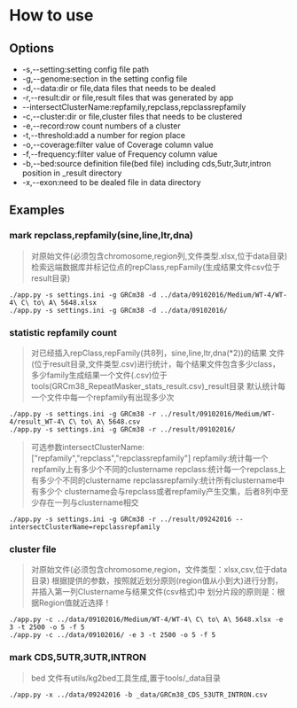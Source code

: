 # How to use

## Options

* -s,--setting:setting config file path
* -g,--genome:section in the setting config file
* -d,--data:dir or file,data files that needs to be dealed 
* -r,--result:dir or file,result files that was generated by app
* --intersectClusterName:repfamily,repclass,repclassrepfamily
* -c,--cluster:dir or file,cluster files that needs to be clustered
* -e,--record:row count numbers of a cluster
* -t,--threshold:add a number for region place
* -o,--coverage:filter value of Coverage column value
* -f,--frequency:filter value of Frequency column value
* -b,--bed:source definition file(bed file) including cds,5utr,3utr,intron position in _result directory
* -x,--exon:need to be dealed file in data directory

## Examples

### mark repclass,repfamily(sine,line,ltr,dna)

> 对原始文件(必须包含chromosome,region列,文件类型.xlsx,位于data目录)
> 检索远端数据库并标记位点的repClass,repFamily(生成结果文件csv位于
> result目录)
```shell
./app.py -s settings.ini -g GRCm38 -d ../data/09102016/Medium/WT-4/WT-4\ C\ to\ A\ 5648.xlsx
./app.py -s settings.ini -g GRCm38 -d ../data/09102016/
```

### statistic repfamily count

> 对已经插入repClass,repFamily(共8列，sine,line,ltr,dna(*2))的结果
> 文件(位于result目录,文件类型.csv)进行统计，每个结果文件包含多少class，
> 多少family生成结果一个文件(.csv)位于tools(GRCm38_RepeatMasker_stats_result.csv)_result目录
> 默认统计每一个文件中每一个repfamily有出现多少次

```shell
./app.py -s settings.ini -g GRCm38 -r ../result/09102016/Medium/WT-4/result_WT-4\ C\ to\ A\ 5648.csv
./app.py -s settings.ini -g GRCm38 -r ../result/09102016/
```

> 可选参数intersectClusterName:["repfamily","repclass","repclassrepfamily"]
> repfamily:统计每一个repfamily上有多少个不同的clustername
> repclass:统计每一个repclass上有多少个不同的clustername 
> repclassrepfamily:统计所有clustername中有多少个
> clustername会与repclass或者repfamily产生交集，后者8列中至少存在一列与clustername相交
 
```shell
./app.py -s settings.ini -g GRCm38 -r ../result/09242016 --intersectClusterName=repclassrepfamily
```

### cluster file

> 对原始文件(必须包含chromosome,region，文件类型：xlsx,csv,位于data目录)
> 根据提供的参数，按照就近划分原则(region值从小到大)进行分割，
> 并插入第一列Clustername与结果文件(csv格式)中
> 划分片段的原则是：根据Region值就近选择！

```shell
./app.py -c ../data/09102016/Medium/WT-4/WT-4\ C\ to\ A\ 5648.xlsx -e 3 -t 2500 -o 5 -f 5
./app.py -c ../data/09102016/ -e 3 -t 2500 -o 5 -f 5
```

### mark CDS,5UTR,3UTR,INTRON

> bed 文件有utils/kg2bed工具生成,置于tools/_data目录

```shell
./app.py -x ../data/09242016 -b _data/GRCm38_CDS_53UTR_INTRON.csv
```
